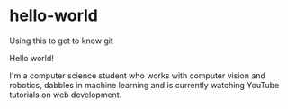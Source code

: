 # hello-world
Using this to get to know git

Hello world!

I'm a computer science student who works with computer vision and robotics, dabbles in machine learning and is currently watching YouTube tutorials on web development.
